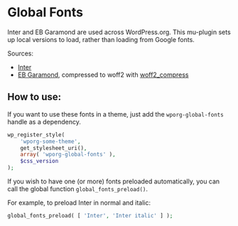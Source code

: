 # Global Fonts

Inter and EB Garamond are used across WordPress.org. This mu-plugin sets up local versions to load, rather than loading from Google fonts.

Sources:

- [Inter](https://github.com/rsms/inter)
- [EB Garamond](https://fonts.google.com/specimen/EB+Garamond), compressed to woff2 with [woff2_compress](https://github.com/google/woff2)

## How to use:

If you want to use these fonts in a theme, just add the `wporg-global-fonts` handle as a dependency.

```php
wp_register_style(
	'wporg-some-theme',
	get_stylesheet_uri(),
	array( 'wporg-global-fonts' ),
	$css_version
);
```

If you wish to have one (or more) fonts preloaded automatically, you can call the global function `global_fonts_preload()`.

For example, to preload Inter in normal and italic:

```php
global_fonts_preload( [ 'Inter', 'Inter italic' ] );
```
